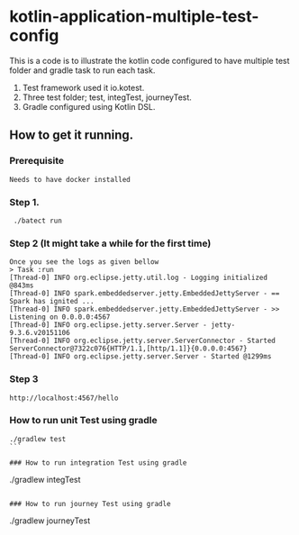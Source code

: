 # kotlin-application-multiple-test-config
This is a code is to illustrate the kotlin code configured to have multiple test folder and gradle task to run each task.
1. Test framework used it io.kotest.
2. Three test folder; test, integTest, journeyTest.
3. Gradle configured using Kotlin DSL.
## How to get it running.

### Prerequisite 
```
Needs to have docker installed
```

### Step 1.
```
 ./batect run

```
### Step 2 (It might take a while for the first time)

```
Once you see the logs as given bellow
> Task :run
[Thread-0] INFO org.eclipse.jetty.util.log - Logging initialized @843ms
[Thread-0] INFO spark.embeddedserver.jetty.EmbeddedJettyServer - == Spark has ignited ...
[Thread-0] INFO spark.embeddedserver.jetty.EmbeddedJettyServer - >> Listening on 0.0.0.0:4567
[Thread-0] INFO org.eclipse.jetty.server.Server - jetty-9.3.6.v20151106
[Thread-0] INFO org.eclipse.jetty.server.ServerConnector - Started ServerConnector@7322c076{HTTP/1.1,[http/1.1]}{0.0.0.0:4567}
[Thread-0] INFO org.eclipse.jetty.server.Server - Started @1299ms

```

### Step 3

```
http://localhost:4567/hello
```

### How to run unit Test using gradle

````
./gradlew test       
```

### How to run integration Test using gradle

````
./gradlew integTest       
```

### How to run journey Test using gradle

````
./gradlew journeyTest       
```


